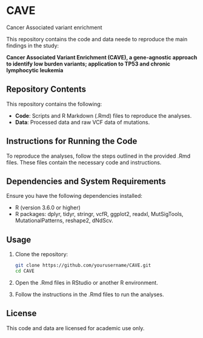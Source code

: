 # CAVE
Cancer Associated variant enrichment

This repository contains the code and data neede to reproduce the main findings in the study:

**Cancer Associated Variant Enrichment (CAVE), a gene-agnostic approach to identify low burden variants; application to TP53 and chronic lymphocytic leukemia**


## Repository Contents

This repository contains the following:

- **Code**: Scripts and R Markdown (.Rmd) files to reproduce the analyses.
- **Data**: Processed data and raw VCF data of mutations.

## Instructions for Running the Code

To reproduce the analyses, follow the steps outlined in the provided .Rmd files. These files contain the necessary code and instructions.

## Dependencies and System Requirements

Ensure you have the following dependencies installed:

- R (version 3.6.0 or higher)
- R packages: dplyr, tidyr, stringr, vcfR, ggplot2, readxl, MutSigTools, MutationalPatterns, reshape2, dNdScv. 

## Usage

1. Clone the repository:
    ```sh
    git clone https://github.com/yourusername/CAVE.git
    cd CAVE
    ```

2. Open the .Rmd files in RStudio or another R environment.

3. Follow the instructions in the .Rmd files to run the analyses.

## License

This code and data are licensed for academic use only.



